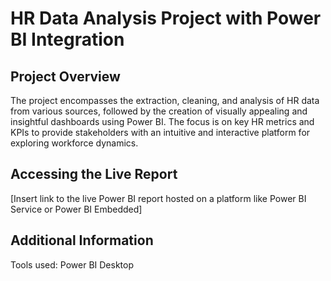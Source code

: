 # HR Data Analysis Project with Power BI Integration

## Project Overview
The project encompasses the extraction, cleaning, and analysis of HR data from various sources, followed by the creation of visually appealing and insightful dashboards using Power BI. The focus is on key HR metrics and KPIs to provide stakeholders with an intuitive and interactive platform for exploring workforce dynamics.


## Accessing the Live Report

[Insert link to the live Power BI report hosted on a platform like Power BI Service or Power BI Embedded]

## Additional Information

Tools used: Power BI Desktop

